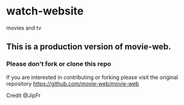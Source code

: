 # watch-website
movies and tv 

## This is a production version of movie-web.
### Please don't fork or clone this repo

If you are interested in contributing or forking
please visit the original repository
https://github.com/movie-web/movie-web

Credit @JipFr




